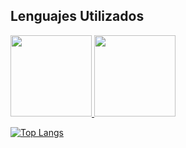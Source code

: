 ## Lenguajes Utilizados
<p align="left">
  <a href="https://wakatime.com/@_Tato">
    <img height = "130" src="https://github-readme-stats.vercel.app/api/wakatime?username=_Tato&theme=prussian"/>
  </a>
  <a href="https://github.com/anuraghazra/convoychat">
    <img height = "130" src="https://github-readme-stats.vercel.app/api/top-langs/?username=TatoBig&hide=css,html&langs_count=10&theme=prussian&layout=compact" />
  </a>
 
[![Top Langs](https://github-readme-stats.vercel.app/api/top-langs/?username=TatoBig)](https://github.com/anuraghazra/github-readme-stats)

